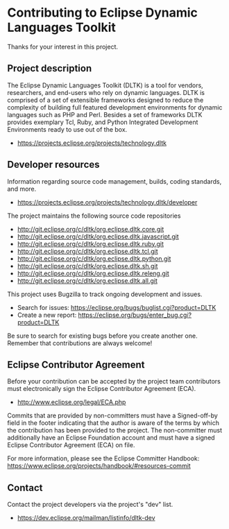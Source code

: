 # Contributing to Eclipse Dynamic Languages Toolkit

Thanks for your interest in this project.

## Project description

The Eclipse Dynamic Languages Toolkit (DLTK) is a tool for vendors, researchers,
and end-users who rely on dynamic languages. DLTK is comprised of a set of
extensible frameworks designed to reduce the complexity of building full
featured development environments for dynamic languages such as PHP and Perl.
Besides a set of frameworks DLTK provides exemplary Tcl, Ruby, and Python
Integrated Development Environments ready to use out of the box.

* https://projects.eclipse.org/projects/technology.dltk

## Developer resources

Information regarding source code management, builds, coding standards, and
more.

* https://projects.eclipse.org/projects/technology.dltk/developer

The project maintains the following source code repositories

* http://git.eclipse.org/c/dltk/org.eclipse.dltk.core.git
* http://git.eclipse.org/c/dltk/org.eclipse.dltk.javascript.git
* http://git.eclipse.org/c/dltk/org.eclipse.dltk.ruby.git
* http://git.eclipse.org/c/dltk/org.eclipse.dltk.tcl.git
* http://git.eclipse.org/c/dltk/org.eclipse.dltk.python.git
* http://git.eclipse.org/c/dltk/org.eclipse.dltk.sh.git
* http://git.eclipse.org/c/dltk/org.eclipse.dltk.releng.git
* http://git.eclipse.org/c/dltk/org.eclipse.dltk.all.git

This project uses Bugzilla to track ongoing development and issues.

* Search for issues: https://eclipse.org/bugs/buglist.cgi?product=DLTK
* Create a new report: https://eclipse.org/bugs/enter_bug.cgi?product=DLTK

Be sure to search for existing bugs before you create another one. Remember that
contributions are always welcome!

## Eclipse Contributor Agreement

Before your contribution can be accepted by the project team contributors must
electronically sign the Eclipse Contributor Agreement (ECA).

* http://www.eclipse.org/legal/ECA.php

Commits that are provided by non-committers must have a Signed-off-by field in
the footer indicating that the author is aware of the terms by which the
contribution has been provided to the project. The non-committer must
additionally have an Eclipse Foundation account and must have a signed Eclipse
Contributor Agreement (ECA) on file.

For more information, please see the Eclipse Committer Handbook:
https://www.eclipse.org/projects/handbook/#resources-commit

## Contact

Contact the project developers via the project's "dev" list.

* https://dev.eclipse.org/mailman/listinfo/dltk-dev